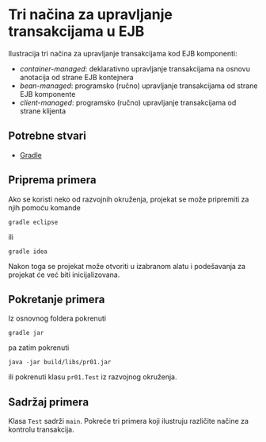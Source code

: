# Tri načina za upravljanje transakcijama u EJB

Ilustracija tri načina za upravljanje transakcijama kod EJB komponenti:
 * *container-managed*: deklarativno upravljanje transakcijama na osnovu anotacija od strane EJB kontejnera 
 * *bean-managed*: programsko (ručno) upravljanje transakcijama od strane EJB komponente
 * *client-managed*: programsko (ručno) upravljanje transakcijama od strane klijenta 

## Potrebne stvari

* [Gradle](https://gradle.org)

## Priprema primera

Ako se koristi neko od razvojnih okruženja, projekat se može pripremiti 
za njih pomoću komande

`gradle eclipse`

ili 

`gradle idea`

Nakon toga se projekat može otvoriti u izabranom alatu i podešavanja za 
projekat će već biti inicijalizovana.

## Pokretanje primera

Iz osnovnog foldera pokrenuti

`gradle jar`

pa zatim pokrenuti

`java -jar build/libs/pr01.jar`

ili pokrenuti klasu `pr01.Test` iz razvojnog okruženja.

## Sadržaj primera

Klasa `Test` sadrži `main`. Pokreće tri primera koji ilustruju različite
načine za kontrolu transakcija.
